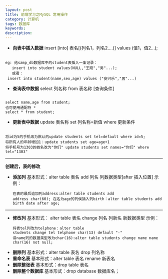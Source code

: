 ```yaml
---
layout: post
title: 前端学习之MySQL 常用操作
category: 计算机
tags: 数据库
keywords: 
description: 
---
```



+ **向表中插入数据**
insert [into] 表名[(列名1，列名2....)] values (值1，值2...);
<pre><code>
eg: 给samp_db数据库中的student表插入一条记录：
   insert into student values(NULL,"王刚","男"...);
   或者：
 insert into student(name,sex,age) values ("安兴乐","男"...)
</code></pre>
+  **查询表中数据**
select 列名称 from 表名称 [查询条件]
<pre><code>
select name,age from student;
也可使用通配符 *
select * from student;
</code></pre>
+ **更新表中数据**
update 表名称 set 列名称=新值 where 更新条件
<pre><code>
将id为5的手机改为默认的update students set tel=default where id=5;
将所有人的年龄增加1：update students set age=age+1
将手机号为1303的姓名改为"你们" update students set names="你们" where tel="1303"
</code></pre>


----------
**创建后，表的修改**
  * **添加列**
    基本形式：alter table 表名 add 列名 列数据类型[after 插入位置]
   示例：<pre><code>在表的最后追加列address:alter table students add address char(60);
在名为age的列侯插入列birth：alter table students add birth date after age;
</code></pre>

----------

*  **修改列**
   基本形式： alter table 表名 change 列名 列新名 新数据类型
示例：<pre><code>将表tel列改为telphone：alter table students change tel telphone char(13) default "-"
讲name列的数据类型改为char(16):alter table students change name name char(16) not null;
</code></pre>
*  **删除列**
 基本形式：alter table  表名 drop 列名称
*  **重命名表**
   基本形式：alter table 表名 rename 新表名
*  **删除整张表**
 基本形式：drop table 表名
*  **删除整个数据库**
  基本形式：drop database 数据库名；



